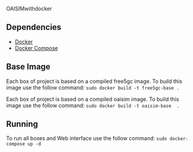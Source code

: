 OAISIMwithdocker

## Dependencies

* [Docker](https://docs.docker.com/install/)
* [Docker Compose](https://docs.docker.com/compose/install/)


## Base Image
Each box of project is based on a compiled free5gc image. To build this image use the follow command:
``sudo docker build -t free5gc-base .``

Each box of project is based on a compiled oaisim image. To build this image use the follow command:
``sudo docker build -t oaisim-base  .``


## Running
To run all boxes and Web interface use the follow command:
``sudo docker-compose up -d``
